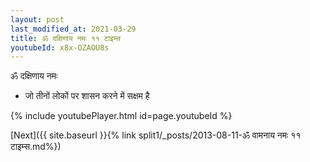 ```yaml
---
layout: post
last_modified_at: 2021-03-29
title: ॐ दक्षिणाय नमः ११ टाइम्स
youtubeId: x8x-OZAOU8s
---
```

 
 
 ॐ दक्षिणाय नमः  
 
 -  जो तीनों लोकों पर शासन करने में सक्षम है 
 
  
 
  
 
 
 
 
 
 


{% include youtubePlayer.html id=page.youtubeId %}
 
[Next]({{ site.baseurl }}{% link  split1/_posts/2013-08-11-ॐ वामनाय नमः ११ टाइम्स.md%})
 
